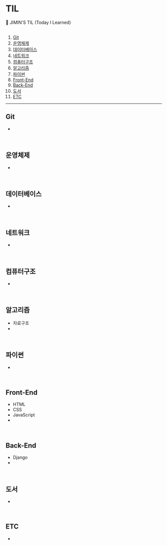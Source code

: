 # TIL
👀 JIMIN'S TIL (Today I Learned)
<br><br>
1. [Git](#git) <br>
2. [운영체제](#운영체제) <br>
3. [데이터베이스](#데이터베이스) <br>
4. [네트워크](#네트워크) <br>
5. [컴퓨터구조](#컴퓨터구조) <br>
6. [알고리즘](#알고리즘) <br>
7. [파이썬](#파이썬) <br>
8. [Front-End](#front-end) <br>
9. [Back-End](#back-end) <br>
10. [도서](#도서) <br>
11. [ETC](#etc) <br>
---
## Git
- 
<br>
  
## 운영체제
- 
<br>

## 데이터베이스
- 
<br>

## 네트워크
- 
<br>

## 컴퓨터구조
- 
<br>

## 알고리즘
- 자료구조
- 
<br>

## 파이썬
- 
<br>

## Front-End
- HTML
- CSS
- JavaScript
- 
<br>

## Back-End
- Django
- 
<br>

## 도서
- 
<br>

## ETC
- 
